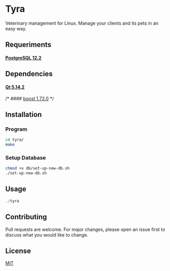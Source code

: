 # Tyra
Veterinary management for Linux.
Manage your clients and its pets in an easy way.

## Requeriments
#### [PostgreSQL 12.2](https://www.postgresql.org/download/)

## Dependencies
#### [Qt 5.14.2](https://www.qt.io/download)
/* #### [boost 1.72.0](https://www.boost.org/) */

## Installation
### Program
```bash
cd tyra/
make
```
### Setup Database
``` bash
chmod +x db/set-up-new-db.sh
./set-up-new-db.sh
```

## Usage
```c++
./tyra
```

## Contributing
Pull requests are welcome. For major changes, please open an issue first
to discuss what you would like to change.

## License
[MIT](https://mit-license.org/)
